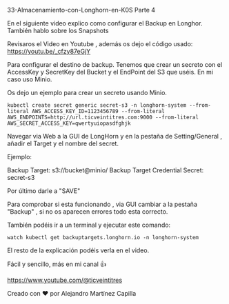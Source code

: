 33-Almacenamiento-con-Longhorn-en-K0S Parte 4

En el siguiente video explico como configurar el Backup en Longhor. También hablo sobre los Snapshots

Revisaros el Video en Youtube , además os dejo el código usado: https://youtu.be/_cfzy87eGjY

Para configurar el destino de backup. Tenemos que crear un secreto con el AccessKey y SecretKey del Bucket y el EndPoint del S3 que uséis. En mi caso uso Minio.

Os dejo un ejemplo para crear un secreto usando Minio.

```
kubectl create secret generic secret-s3 -n longhorn-system --from-literal AWS_ACCESS_KEY_ID=1123456789 --from-literal AWS_ENDPOINTS=http://url.ticveintitres.com:9000 --from-literal AWS_SECRET_ACCESS_KEY=qwertyuiopasdfghjk
```

Navegar via Web a la GUI de LongHorn y en la pestaña de Setting/General , añadir el Target y el nombre del secret.

Ejemplo:

Backup Target: s3://bucket@minio/
Backup Target Credential Secret: secret-s3

Por último darle a "SAVE"

Para comprobar si esta funcionando , via GUI cambiar a la pestaña "Backup" , si no os aparecen errores todo esta correcto.

También podéis ir a un terminal y ejecutar este comando:

```
watch kubectl get backuptargets.longhorn.io -n longhorn-system
```

El resto de la explicación podéis verla en el video.

Fácil y sencillo, más en mi canal 👍

https://www.youtube.com/@ticveintitres

Creado con ❤️ por Alejandro Martínez Capilla
